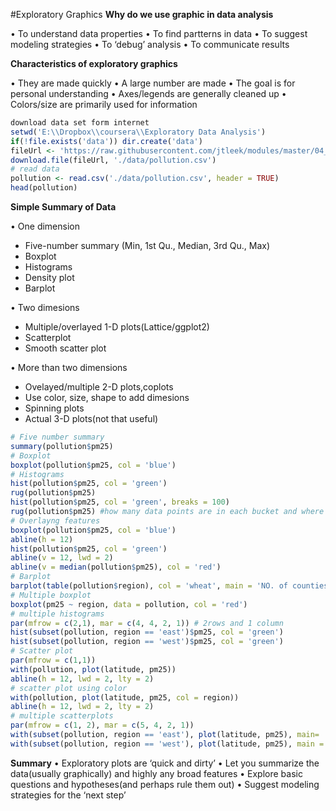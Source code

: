 #Exploratory Graphics
**Why do we use graphic in data analysis**

•	To understand data properties
•	To find partterns in data
•	To suggest modeling strategies
•	To ‘debug’ analysis
•	To communicate results

**Characteristics of exploratory graphics**

•	They are made quickly
•	A large number are made
•	The goal is for personal understanding
•	Axes/legends are generally cleaned up
•	Colors/size are primarily used for information

```r
download data set form internet
setwd('E:\\Dropbox\\coursera\\Exploratory Data Analysis')
if(!file.exists('data')) dir.create('data')
fileUrl <- 'https://raw.githubusercontent.com/jtleek/modules/master/04_ExploratoryAnalysis/exploratoryGraphs/data/avgpm25.csv'
download.file(fileUrl, './data/pollution.csv')
# read data
pollution <- read.csv('./data/pollution.csv', header = TRUE)
head(pollution)
```

**Simple Summary of Data**

•	One dimension
 + Five-number summary (Min, 1st Qu., Median, 3rd Qu., Max)
 + Boxplot
 + Histograms
 + Density plot
 + Barplot
 
•	Two dimesions
 + Multiple/overlayed 1-D plots(Lattice/ggplot2)
 + Scatterplot
 + Smooth scatter plot
 
•	More than two dimensions
 + Ovelayed/multiple 2-D plots,coplots
 + Use color, size, shape to add dimesions
 + Spinning plots
 + Actual 3-D plots(not that useful)
 
 ```r
# Five number summary
summary(pollution$pm25)
# Boxplot
boxplot(pollution$pm25, col = 'blue')
# Histograms
hist(pollution$pm25, col = 'green')
rug(pollution$pm25)
hist(pollution$pm25, col = 'green', breaks = 100)
rug(pollution$pm25) #how many data points are in each bucket and where they lie within the buket
# Overlayng features
boxplot(pollution$pm25, col = 'blue')
abline(h = 12)
hist(pollution$pm25, col = 'green')
abline(v = 12, lwd = 2)
abline(v = median(pollution$pm25), col = 'red')
# Barplot
barplot(table(pollution$region), col = 'wheat', main = 'NO. of counties in each region')
# Multiple boxplot
boxplot(pm25 ~ region, data = pollution, col = 'red')
# multiple histograms
par(mfrow = c(2,1), mar = c(4, 4, 2, 1)) # 2rows and 1 column
hist(subset(pollution, region == 'east')$pm25, col = 'green')
hist(subset(pollution, region == 'west')$pm25, col = 'green')
# Scatter plot
par(mfrow = c(1,1))
with(pollution, plot(latitude, pm25))
abline(h = 12, lwd = 2, lty = 2)
# scatter plot using color
with(pollution, plot(latitude, pm25, col = region))
abline(h = 12, lwd = 2, lty = 2)
# multiple scatterplots
par(mfrow = c(1, 2), mar = c(5, 4, 2, 1))
with(subset(pollution, region == 'east'), plot(latitude, pm25), main= 'East')
with(subset(pollution, region == 'west'), plot(latitude, pm25), main = 'West')
```
**Summary**
•	Exploratory plots are ‘quick and dirty’
•	Let you summarize the data(usually graphically) and highly any broad features
•	Explore basic questions and hypotheses(and perhaps rule them out)
•	Suggest modeling strategies for the ‘next step’

